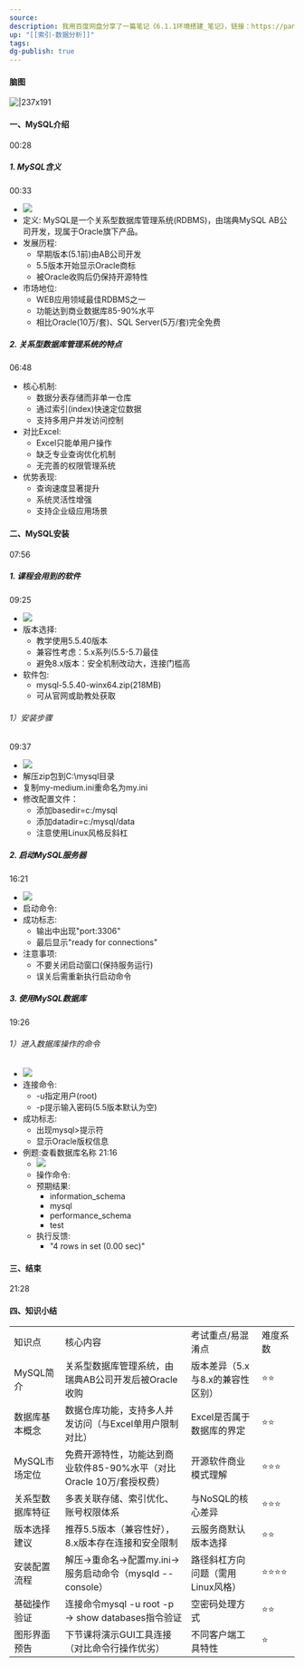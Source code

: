 ```yaml
---
source: 
description: 我用百度网盘分享了一篇笔记《6.1.1环境搭建_笔记》，链接：https://pan.baidu.com/fcb/s?share_uk=3580691446&share_id=SG1vms27t5JGuCZs6cRQqUpl8XQt0298mPm3dHSChpi百度网盘AI笔记，思维导图直出，字幕快速提取，视频笔记一键生成，快来试用吧~
up: "[[索引-数据分析]]"
tags: 
dg-publish: true
---
```

#### 脑图
![|237x191](https://imgs-1302581161.cos.ap-guangzhou.myqcloud.com/ob/20250617161647470.webp)


#### 一、MySQL介绍
00:28
##### 1. MySQL含义
00:33
- ![](https://bdct01.baidupcs.com/file/p-945541d829947738e355838fcf1bb248-40-2025042100-1?bkt=en-3de6f374fcad9f514a94920d227b7f50&fid=282335-250528-&time=1750148028&sign=FDTAXUVGEQlBHSKfWqij-GBWOGYTBgG0KqHy7wNbwoLTVMyJyK6xE-nSxwc%2FYy8fOw6R7S0Q13ZhHpR5U%3D&to=139&size=10&sta_dx=10&sta_cs=0&sta_ft=&sta_ct=7&sta_mt=7&fm2=MH%2CBaoding%2CAnywhere%2C%2C%E5%B9%BF%E4%B8%9C%2Cct&ctime=0&mtime=0&dt3=0&resv0=-1&resv1=0&resv2=rlim&resv3=5&resv4=10&vuk=0&iv=2&vl=0&htype=&randtype=&newver=1&newfm=1&secfm=1&flow_ver=3&pkey=en-3ce8d8146e0f1beaba50ea9d5bb5ee2713111cbd132e7eeed6c3b7f4258d94d3e5b486bbfe619b74cae68023199b4087390f2aad46c0e5bb305a5e1275657320&expires=8h&r=596057520&vbdid=-&fin=p-945541d829947738e355838fcf1bb248-40-2025042100-1&fn=p-945541d829947738e355838fcf1bb248-40-2025042100-1&rtype=1&dp-logid=430121193493563160&dp-callid=0.1&hps=1&tsl=0&csl=0&fsl=-1&csign=dmayhhcqdS1jXSxjkf6DN1P7N8o%3D&so=0&ut=1&uter=-1&serv=-1&uc=872353635&ti=66239664855e8068b85158c4a6b0835107d7f8953eefbbb6305a5e1275657320&hflag=30&from_type=&adg=n&reqlabel=250528_n_8028d1ac63445e135c23c1f1d727f4fa_0_c500f6e7a284206ac4254b8a3adf7bbe&chkv=5&bid=250528&by=themis)
- 定义: MySQL是一个关系型数据库管理系统(RDBMS)，由瑞典MySQL AB公司开发，现属于Oracle旗下产品。
- 发展历程:
    - 早期版本(5.1前)由AB公司开发
    - 5.5版本开始显示Oracle商标
    - 被Oracle收购后仍保持开源特性
- 市场地位:
    - WEB应用领域最佳RDBMS之一
    - 功能达到商业数据库85-90%水平
    - 相比Oracle(10万/套)、SQL Server(5万/套)完全免费
##### 2. 关系型数据库管理系统的特点
06:48
- 核心机制:
    - 数据分表存储而非单一仓库
    - 通过索引(index)快速定位数据
    - 支持多用户并发访问控制
- 对比Excel:
    - Excel只能单用户操作
    - 缺乏专业查询优化机制
    - 无完善的权限管理系统
- 优势表现:
    - 查询速度显著提升
    - 系统灵活性增强
    - 支持企业级应用场景
#### 二、MySQL安装
07:56
##### 1. 课程会用到的软件
09:25
- ![](https://bdct01.baidupcs.com/file/p-945541d829947738e355838fcf1bb248-40-2025042100-2?bkt=en-3de6f374fcad9f514a94920d227b7f50&fid=282335-250528-&time=1750148028&sign=FDTAXUVGEQlBHSKfWqij-GBWOGYTBgG0KqHy7wNbwoLTVMyJyK6xE-C9HyQQUl%2Bo44gOS54UlChd7W3PU%3D&to=139&size=10&sta_dx=10&sta_cs=0&sta_ft=&sta_ct=7&sta_mt=7&fm2=MH%2CBaoding%2CAnywhere%2C%2C%E5%B9%BF%E4%B8%9C%2Cct&ctime=0&mtime=0&dt3=0&resv0=-1&resv1=0&resv2=rlim&resv3=5&resv4=10&vuk=0&iv=2&vl=0&htype=&randtype=&newver=1&newfm=1&secfm=1&flow_ver=3&pkey=en-2794236092d68aac5017e2f80a04b2bc505de2b171138af4cfb5ce66e6417e026797ae7d8dea203f1ee452a0656a51a30f3659222ae7d621305a5e1275657320&expires=8h&r=683821842&vbdid=-&fin=p-945541d829947738e355838fcf1bb248-40-2025042100-2&fn=p-945541d829947738e355838fcf1bb248-40-2025042100-2&rtype=1&dp-logid=430121193493563160&dp-callid=0.1&hps=1&tsl=0&csl=0&fsl=-1&csign=dmayhhcqdS1jXSxjkf6DN1P7N8o%3D&so=0&ut=1&uter=-1&serv=-1&uc=872353635&ti=eae2efe893f98aac2c72557199f0d9e507d7f8953eefbbb6305a5e1275657320&hflag=30&from_type=&adg=n&reqlabel=250528_n_8028d1ac63445e135c23c1f1d727f4fa_0_c500f6e7a284206ac4254b8a3adf7bbe&chkv=5&bid=250528&by=themis)
- 版本选择:
    - 教学使用5.5.40版本
    - 兼容性考虑：5.x系列(5.5-5.7)最佳
    - 避免8.x版本：安全机制改动大，连接门槛高
- 软件包:
    - mysql-5.5.40-winx64.zip(218MB)
    - 可从官网或助教处获取
###### 1）安装步骤
09:37
- ![](https://bdct01.baidupcs.com/file/p-945541d829947738e355838fcf1bb248-40-2025042100-3?bkt=en-3de6f374fcad9f514a94920d227b7f50&fid=282335-250528-&time=1750148028&sign=FDTAXUVGEQlBHSKfWqij-GBWOGYTBgG0KqHy7wNbwoLTVMyJyK6xE-5PlT1a%2BXciIZeY81tzp7q1PX4e8%3D&to=139&size=10&sta_dx=10&sta_cs=0&sta_ft=&sta_ct=7&sta_mt=7&fm2=MH%2CBaoding%2CAnywhere%2C%2C%E5%B9%BF%E4%B8%9C%2Cct&ctime=0&mtime=0&dt3=0&resv0=-1&resv1=0&resv2=rlim&resv3=5&resv4=10&vuk=0&iv=2&vl=0&htype=&randtype=&newver=1&newfm=1&secfm=1&flow_ver=3&pkey=en-ff14f78aa20a87721e8d2299f808a7c7be1c8253cb58cf1bb9a7191443649f70719d3f4531218d32ebf8069e8fc0edae5f6bb07b709c5aaa305a5e1275657320&expires=8h&r=750283806&vbdid=-&fin=p-945541d829947738e355838fcf1bb248-40-2025042100-3&fn=p-945541d829947738e355838fcf1bb248-40-2025042100-3&rtype=1&dp-logid=430121193493563160&dp-callid=0.1&hps=1&tsl=0&csl=0&fsl=-1&csign=dmayhhcqdS1jXSxjkf6DN1P7N8o%3D&so=0&ut=1&uter=-1&serv=-1&uc=872353635&ti=66239664855e8068f193165a1eaeeb4307d7f8953eefbbb6305a5e1275657320&hflag=30&from_type=&adg=n&reqlabel=250528_n_8028d1ac63445e135c23c1f1d727f4fa_0_c500f6e7a284206ac4254b8a3adf7bbe&chkv=5&bid=250528&by=themis)
- 解压zip包到C:\mysql目录
- 复制my-medium.ini重命名为my.ini
- 修改配置文件：
    - 添加basedir=c:/mysql
    - 添加datadir=c:/mysql/data
    - 注意使用Linux风格反斜杠
##### 2. 启动MySQL服务器
16:21
- ![](https://bdct01.baidupcs.com/file/p-945541d829947738e355838fcf1bb248-40-2025042100-4?bkt=en-3de6f374fcad9f514a94920d227b7f50&fid=282335-250528-&time=1750148028&sign=FDTAXUVGEQlBHSKfWqij-GBWOGYTBgG0KqHy7wNbwoLTVMyJyK6xE-YfmbcWCFqCsCqCSyMLl0%2BxqDlTs%3D&to=139&size=10&sta_dx=10&sta_cs=0&sta_ft=&sta_ct=7&sta_mt=7&fm2=MH%2CBaoding%2CAnywhere%2C%2C%E5%B9%BF%E4%B8%9C%2Cct&ctime=0&mtime=0&dt3=0&resv0=-1&resv1=0&resv2=rlim&resv3=5&resv4=10&vuk=0&iv=2&vl=0&htype=&randtype=&newver=1&newfm=1&secfm=1&flow_ver=3&pkey=en-f00e82506e36685d743dee8c728d784108418b97af757acdb40082bd8f5ae78f34cbb3904fb343a649fa4713ddce0628b1576e2e4f6429bf305a5e1275657320&expires=8h&r=758078982&vbdid=-&fin=p-945541d829947738e355838fcf1bb248-40-2025042100-4&fn=p-945541d829947738e355838fcf1bb248-40-2025042100-4&rtype=1&dp-logid=430121193493563160&dp-callid=0.1&hps=1&tsl=0&csl=0&fsl=-1&csign=dmayhhcqdS1jXSxjkf6DN1P7N8o%3D&so=0&ut=1&uter=-1&serv=-1&uc=872353635&ti=6a9088c7620f7a1736564e37f877fcb080fdf116b3b38cd6&hflag=30&from_type=&adg=n&reqlabel=250528_n_8028d1ac63445e135c23c1f1d727f4fa_0_c500f6e7a284206ac4254b8a3adf7bbe&chkv=5&bid=250528&by=themis)
- 启动命令:
- 成功标志:
    - 输出中出现"port:3306"
    - 最后显示"ready for connections"
- 注意事项:
    - 不要关闭启动窗口(保持服务运行)
    - 误关后需重新执行启动命令
##### 3. 使用MySQL数据库
19:26
###### 1）进入数据库操作的命令
- ![](https://xact01.baidupcs.com/file/p-945541d829947738e355838fcf1bb248-40-2025042100-5?bkt=en-3de6f374fcad9f514a94920d227b7f50&fid=282335-250528-&time=1750148028&sign=FDTAXUVGEQlBHSKfWqij-GBWOGYTBgG0KqHy7wNbwoLTVMyJyK6xE-QilquvHF9wqn4NidO6e4kXVizB0%3D&to=125&size=10&sta_dx=10&sta_cs=0&sta_ft=&sta_ct=7&sta_mt=7&fm2=MH%2CXian%2CAnywhere%2C%2C%E5%B9%BF%E4%B8%9C%2Cct&ctime=0&mtime=0&dt3=0&resv0=-1&resv1=0&resv2=rlim&resv3=5&resv4=10&vuk=0&iv=2&vl=0&htype=&randtype=&newver=1&newfm=1&secfm=1&flow_ver=3&pkey=en-17172cd5d98f18021d3ba08bdf019369f1063c1c5d7cbacadf5ac13a2f782b830b00e76468b2c35bea98c2e3b94ac3767a0927107bf34920305a5e1275657320&expires=8h&r=761924233&vbdid=-&fin=p-945541d829947738e355838fcf1bb248-40-2025042100-5&fn=p-945541d829947738e355838fcf1bb248-40-2025042100-5&rtype=1&dp-logid=430121193493563160&dp-callid=0.1&hps=1&tsl=0&csl=0&fsl=-1&csign=dmayhhcqdS1jXSxjkf6DN1P7N8o%3D&so=0&ut=1&uter=-1&serv=-1&uc=872353635&ti=e83ff6a1394898307b01f8311a6d019280fdf116b3b38cd6&hflag=30&from_type=&adg=n&reqlabel=250528_n_8028d1ac63445e135c23c1f1d727f4fa_0_c500f6e7a284206ac4254b8a3adf7bbe&chkv=5&bid=250528&by=themis)
- 连接命令:
    - -u指定用户(root)
    - -p提示输入密码(5.5版本默认为空)
- 成功标志:
    - 出现mysql>提示符
    - 显示Oracle版权信息
- 例题:查看数据库名称
    21:16
    - ![](https://bdct01.baidupcs.com/file/p-945541d829947738e355838fcf1bb248-40-2025042100-6?bkt=en-3de6f374fcad9f514a94920d227b7f50&fid=282335-250528-&time=1750148028&sign=FDTAXUVGEQlBHSKfWqij-GBWOGYTBgG0KqHy7wNbwoLTVMyJyK6xE-afpPZ6nYunx3G66ELk79l5fnIRQ%3D&to=139&size=10&sta_dx=10&sta_cs=0&sta_ft=&sta_ct=7&sta_mt=7&fm2=MH%2CBaoding%2CAnywhere%2C%2C%E5%B9%BF%E4%B8%9C%2Cct&ctime=0&mtime=0&dt3=0&resv0=-1&resv1=0&resv2=rlim&resv3=5&resv4=10&vuk=0&iv=2&vl=0&htype=&randtype=&newver=1&newfm=1&secfm=1&flow_ver=3&pkey=en-f20680f5aa43e9182f014ade49aec39a636ad86c56e488581e267fe9cd7ae8e78fded56911b0c3c16b66a8b98257ad52d0488ec1f6b800f4305a5e1275657320&expires=8h&r=479786005&vbdid=-&fin=p-945541d829947738e355838fcf1bb248-40-2025042100-6&fn=p-945541d829947738e355838fcf1bb248-40-2025042100-6&rtype=1&dp-logid=430121193493563160&dp-callid=0.1&hps=1&tsl=0&csl=0&fsl=-1&csign=dmayhhcqdS1jXSxjkf6DN1P7N8o%3D&so=0&ut=1&uter=-1&serv=-1&uc=872353635&ti=5eee304bbb22b9c2b6e12d2bd14114ddd48bacc8c1d9158ae3611405bef53ec1&hflag=30&from_type=&adg=n&reqlabel=250528_n_8028d1ac63445e135c23c1f1d727f4fa_0_c500f6e7a284206ac4254b8a3adf7bbe&chkv=5&bid=250528&by=themis)
    - 操作命令:
    - 预期结果:
        - information_schema
        - mysql
        - performance_schema
        - test
    - 执行反馈:
        - "4 rows in set (0.00 sec)"
#### 三、结束
21:28
#### 四、知识小结
|   |   |   |   |
|---|---|---|---|
|知识点|核心内容|考试重点/易混淆点|难度系数|
|MySQL简介|关系型数据库管理系统，由瑞典AB公司开发后被Oracle收购|版本差异（5.x与8.x的兼容性区别）|⭐⭐|
|数据库基本概念|数据仓库功能，支持多人并发访问（与Excel单用户限制对比）|Excel是否属于数据库的界定|⭐⭐|
|MySQL市场定位|免费开源特性，功能达到商业软件85-90%水平（对比Oracle 10万/套授权费）|开源软件商业模式理解|⭐⭐⭐|
|关系型数据库特征|多表关联存储、索引优化、账号权限体系|与NoSQL的核心差异|⭐⭐⭐|
|版本选择建议|推荐5.5版本（兼容性好），8.x版本存在连接和安全限制|云服务商默认版本选择|⭐⭐|
|安装配置流程|解压→重命名→配置my.ini→服务启动命令（mysqld --console）|路径斜杠方向问题（需用Linux风格）|⭐⭐⭐⭐|
|基础操作验证|连接命令mysql -u root -p → show databases指令验证|空密码处理方式|⭐⭐|
|图形界面预告|下节课将演示GUI工具连接（对比命令行操作优劣）|不同客户端工具特性|⭐|
